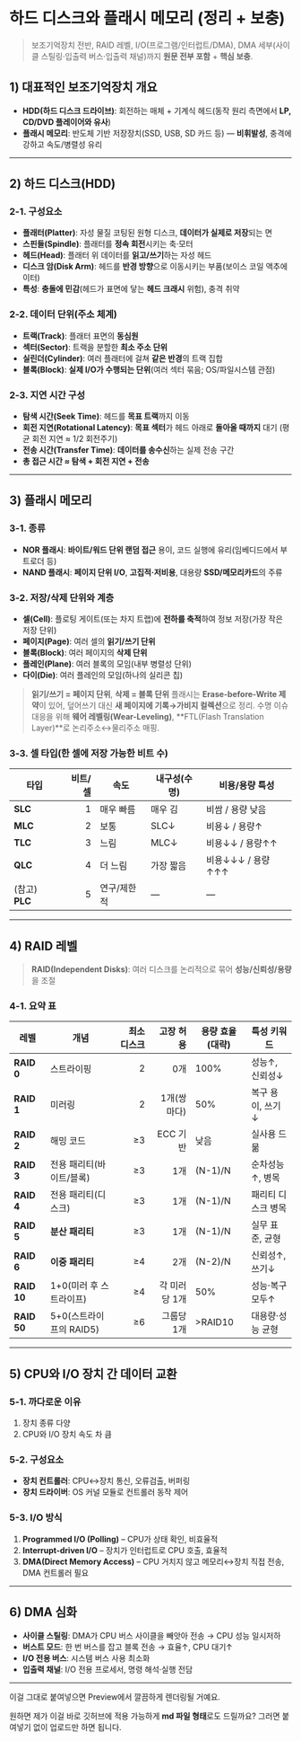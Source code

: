 # 하드 디스크와 플래시 메모리 (정리 + 보충)

> 보조기억장치 전반, RAID 레벨, I/O(프로그램/인터럽트/DMA), DMA 세부(사이클 스틸링·입출력 버스·입출력 채널)까지 **원문 전부 포함** + **핵심 보충**.

## 1) 대표적인 보조기억장치 개요

* **HDD(하드 디스크 드라이브)**: 회전하는 매체 + 기계식 헤드(동작 원리 측면에서 **LP, CD/DVD 플레이어와 유사**)
* **플래시 메모리**: 반도체 기반 저장장치(SSD, USB, SD 카드 등) — **비휘발성**, 충격에 강하고 속도/병렬성 유리

---

## 2) 하드 디스크(HDD)

### 2-1. 구성요소

* **플래터(Platter)**: 자성 물질 코팅된 원형 디스크, **데이터가 실제로 저장**되는 면
* **스핀들(Spindle)**: 플래터를 **정속 회전**시키는 축·모터
* **헤드(Head)**: 플래터 위 데이터를 **읽고/쓰기**하는 자성 헤드
* **디스크 암(Disk Arm)**: 헤드를 **반경 방향**으로 이동시키는 부품(보이스 코일 액추에이터)
* **특성**: **충돌에 민감**(헤드가 표면에 닿는 **헤드 크래시** 위험), 충격 취약

### 2-2. 데이터 단위(주소 체계)

* **트랙(Track)**: 플래터 표면의 **동심원**
* **섹터(Sector)**: 트랙을 분할한 **최소 주소 단위**
* **실린더(Cylinder)**: 여러 플래터에 걸쳐 **같은 반경**의 트랙 집합
* **블록(Block)**: **실제 I/O가 수행되는 단위**(여러 섹터 묶음; OS/파일시스템 관점)

### 2-3. 지연 시간 구성

* **탐색 시간(Seek Time)**: 헤드를 **목표 트랙**까지 이동
* **회전 지연(Rotational Latency)**: **목표 섹터**가 헤드 아래로 **돌아올 때까지** 대기
  (평균 회전 지연 ≈ 1/2 회전주기)
* **전송 시간(Transfer Time)**: **데이터를 송수신**하는 실제 전송 구간
* **총 접근 시간 ≈ 탐색 + 회전 지연 + 전송**

---

## 3) 플래시 메모리

### 3-1. 종류

* **NOR 플래시**: **바이트/워드 단위 랜덤 접근** 용이, 코드 실행에 유리(임베디드에서 부트로더 등)
* **NAND 플래시**: **페이지 단위 I/O**, **고집적·저비용**, 대용량 **SSD/메모리카드**의 주류

### 3-2. 저장/삭제 단위와 계층

* **셀(Cell)**: 플로팅 게이트(또는 차지 트랩)에 **전하를 축적**하여 정보 저장(가장 작은 저장 단위)
* **페이지(Page)**: 여러 셀의 **읽기/쓰기 단위**
* **블록(Block)**: 여러 페이지의 **삭제 단위**
* **플레인(Plane)**: 여러 블록의 모임(내부 병렬성 단위)
* **다이(Die)**: 여러 플레인의 모임(하나의 실리콘 칩)

> **읽기/쓰기 = 페이지 단위**, **삭제 = 블록 단위**
> 플래시는 **Erase-before-Write 제약**이 있어, 덮어쓰기 대신 **새 페이지에 기록→가비지 컬렉션**으로 정리.
> 수명 이슈 대응을 위해 **웨어 레벨링(Wear-Leveling)**, \*\*FTL(Flash Translation Layer)\*\*로 논리주소↔물리주소 매핑.

### 3-3. 셀 타입(한 셀에 저장 가능한 비트 수)

| 타입           | 비트/셀 | 속도     | 내구성(수명) | 비용/용량 특성      |
| ------------ | ---: | ------ | ------- | ------------- |
| **SLC**      |    1 | 매우 빠름  | 매우 김    | 비쌈 / 용량 낮음    |
| **MLC**      |    2 | 보통     | SLC↓    | 비용↓ / 용량↑     |
| **TLC**      |    3 | 느림     | MLC↓    | 비용↓↓ / 용량↑↑   |
| **QLC**      |    4 | 더 느림   | 가장 짧음   | 비용↓↓↓ / 용량↑↑↑ |
| (참고) **PLC** |    5 | 연구/제한적 | —       | —             |

---

## 4) RAID 레벨

> **RAID(Independent Disks)**: 여러 디스크를 논리적으로 묶어 **성능/신뢰성/용량**을 조절

### 4-1. 요약 표

| 레벨          | 개념                | 최소 디스크 |    고장 허용 | 용량 효율(대략) | 특성 키워드     |
| ----------- | ----------------- | -----: | -------: | --------- | ---------- |
| **RAID 0**  | 스트라이핑             |      2 |       0개 | 100%      | 성능↑, 신뢰성↓  |
| **RAID 1**  | 미러링               |      2 |  1개(쌍마다) | 50%       | 복구 용이, 쓰기↓ |
| **RAID 2**  | 해밍 코드             |     ≥3 |   ECC 기반 | 낮음        | 실사용 드묾     |
| **RAID 3**  | 전용 패리티(바이트/블록)    |     ≥3 |       1개 | (N-1)/N   | 순차성능↑, 병목  |
| **RAID 4**  | 전용 패리티(디스크)       |     ≥3 |       1개 | (N-1)/N   | 패리티 디스크 병목 |
| **RAID 5**  | **분산 패리티**        |     ≥3 |       1개 | (N-1)/N   | 실무 표준, 균형  |
| **RAID 6**  | **이중 패리티**        |     ≥4 |       2개 | (N-2)/N   | 신뢰성↑, 쓰기↓  |
| **RAID 10** | 1+0(미러 후 스트라이프)   |     ≥4 | 각 미러당 1개 | 50%       | 성능·복구 모두↑  |
| **RAID 50** | 5+0(스트라이프의 RAID5) |     ≥6 |   그룹당 1개 | >RAID10   | 대용량·성능 균형  |

---

## 5) CPU와 I/O 장치 간 데이터 교환

### 5-1. 까다로운 이유

1. 장치 종류 다양
2. CPU와 I/O 장치 속도 차 큼

### 5-2. 구성요소

* **장치 컨트롤러**: CPU↔장치 통신, 오류검출, 버퍼링
* **장치 드라이버**: OS 커널 모듈로 컨트롤러 동작 제어

### 5-3. I/O 방식

1. **Programmed I/O (Polling)** – CPU가 상태 확인, 비효율적
2. **Interrupt-driven I/O** – 장치가 인터럽트로 CPU 호출, 효율적
3. **DMA(Direct Memory Access)** – CPU 거치지 않고 메모리↔장치 직접 전송, DMA 컨트롤러 필요

---

## 6) DMA 심화

* **사이클 스틸링**: DMA가 CPU 버스 사이클을 빼앗아 전송 → CPU 성능 일시저하
* **버스트 모드**: 한 번 버스를 잡고 블록 전송 → 효율↑, CPU 대기↑
* **I/O 전용 버스**: 시스템 버스 사용 최소화
* **입출력 채널**: I/O 전용 프로세서, 명령 해석·실행 전담

---

이걸 그대로 붙여넣으면 Preview에서 깔끔하게 렌더링될 거예요.

원하면 제가 이걸 바로 깃허브에 적용 가능하게 **md 파일 형태**로도 드릴까요? 그러면 붙여넣기 없이 업로드만 하면 됩니다.

